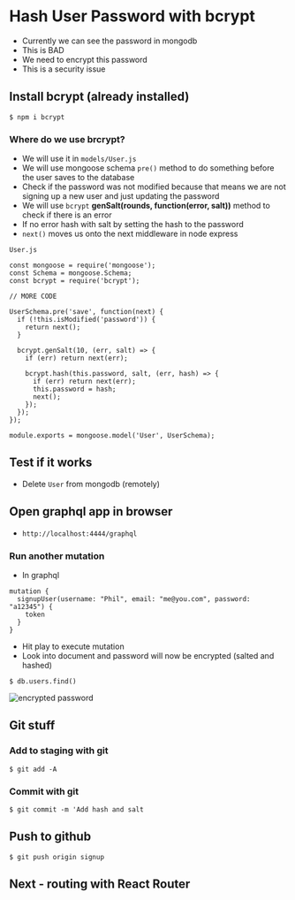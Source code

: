 # Hash User Password with bcrypt
* Currently we can see the password in mongodb
* This is BAD
* We need to encrypt this password
* This is a security issue

## Install bcrypt (already installed)
`$ npm i bcrypt`

### Where do we use brcrypt?
* We will use it in `models/User.js`
* We will use mongoose schema `pre()` method to do something before the user saves to the database
* Check if the password was not modified because that means we are not signing up a new user and just updating the password
* We will use `bcrypt` **genSalt(rounds, function(error, salt))** method to check if there is an error
* If no error hash with salt by setting the hash to the password
* `next()` moves us onto the next middleware in node express

`User.js`

```
const mongoose = require('mongoose');
const Schema = mongoose.Schema;
const bcrypt = require('bcrypt');

// MORE CODE

UserSchema.pre('save', function(next) {
  if (!this.isModified('password')) {
    return next();
  }

  bcrypt.genSalt(10, (err, salt) => {
    if (err) return next(err);

    bcrypt.hash(this.password, salt, (err, hash) => {
      if (err) return next(err);
      this.password = hash;
      next();
    });
  });
});

module.exports = mongoose.model('User', UserSchema);
```

## Test if it works
* Delete `User` from mongodb (remotely)

## Open graphql app in browser
* `http://localhost:4444/graphql`

### Run another mutation
* In graphql

```
mutation {
  signupUser(username: "Phil", email: "me@you.com", password: "a12345") {
    token
  }
}
```

* Hit play to execute mutation
* Look into document and password will now be encrypted (salted and hashed)

`$ db.users.find()`

![encrypted password](https://i.imgur.com/xvlurSS.png)

## Git stuff

### Add to staging with git
`$ git add -A`

### Commit with git
`$ git commit -m 'Add hash and salt`

## Push to github
`$ git push origin signup`

## Next - routing with React Router
